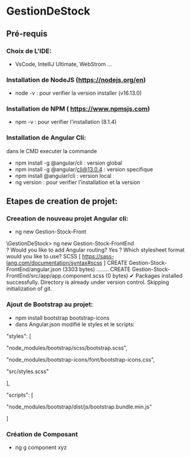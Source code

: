 # GestionDeStock
## Pré-requis
### Choix de L'IDE:
- VsCode, IntelliJ Ultimate, WebStrom ...
### Installation de NodeJS (https://nodejs.org/en)
- node -v : pour verifier la version installer (v16.13.0)
### Installation de NPM ( https://www.npmsjs.com) 
  - npm -v : pour verifier l'installation (8.1.4)
### Installation de Angular Cli:
dans le CMD executer la commande 
- npm install -g @angular/cli  : version global
- npm install -g @angular/cli@13.0.4 : version specifique 
- npm install @angular/cli : version local
- ng version : pour verifier l'installation et la version

## Etapes de creation de projet:
###  Creeation de nouveau projet Angular cli:
- ng new Gestion-Stock-Front 

\GestionDeStock> ng new Gestion-Stock-FrontEnd      
? Would you like to add Angular routing? Yes
? Which stylesheet format would you like to use? SCSS   [ https://sass-lang.com/documentation/syntax#scss                ]
CREATE Gestion-Stock-FrontEnd/angular.json (3303 bytes)
........
CREATE Gestion-Stock-FrontEnd/src/app/app.component.scss (0 bytes)
✔ Packages installed successfully.
    Directory is already under version control. Skipping initialization of git.


### Ajout de Bootstrap au projet:
- npm install bootstrap bootstrap-icons
- dans Angular.json modifié le styles et le scripts: 

"styles": [

  "node_modules/bootstrap/scss/bootstrap.scss",

  "node_modules/bootstrap-icons/font/bootstrap-icons.css",

  "src/styles.scss"

],

"scripts": [

  "node_modules/bootstrap/dist/js/bootstrap.bundle.min.js"

]

### Création de Composant
- ng g component xyz
